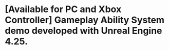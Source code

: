# [Available for PC and Xbox Controller] Gameplay Ability System demo developed with Unreal Engine 4.25.

 
